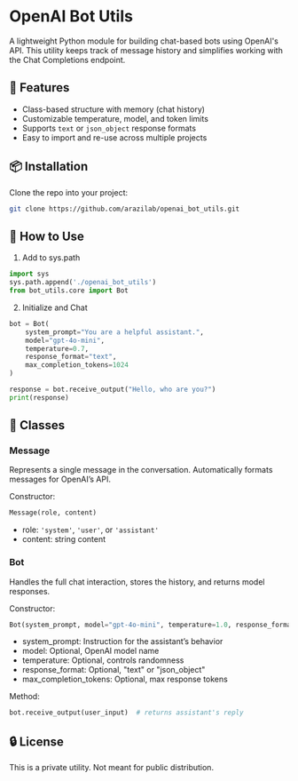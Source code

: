 # OpenAI Bot Utils

A lightweight Python module for building chat-based bots using OpenAI's API. This utility keeps track of message history and simplifies working with the Chat Completions endpoint.

## 🧠 Features

- Class-based structure with memory (chat history)
- Customizable temperature, model, and token limits
- Supports `text` or `json_object` response formats
- Easy to import and re-use across multiple projects

## 📦 Installation

Clone the repo into your project:

```bash
git clone https://github.com/arazilab/openai_bot_utils.git
```

## 🧩 How to Use

1. Add to sys.path

```python
import sys
sys.path.append('./openai_bot_utils')
from bot_utils.core import Bot
```
2. Initialize and Chat

```python
bot = Bot(
    system_prompt="You are a helpful assistant.",
    model="gpt-4o-mini",
    temperature=0.7,
    response_format="text",
    max_completion_tokens=1024
)

response = bot.receive_output("Hello, who are you?")
print(response)
```

## 🧱 Classes

### Message

Represents a single message in the conversation. Automatically formats messages for OpenAI’s API.

Constructor:

```python
Message(role, content)
```

- role: `'system'`, `'user'`, or `'assistant'`
- content: string content

### Bot

Handles the full chat interaction, stores the history, and returns model responses.

Constructor:

```python
Bot(system_prompt, model="gpt-4o-mini", temperature=1.0, response_format="text", max_completion_tokens=2048)
```

- system_prompt: Instruction for the assistant’s behavior
- model: Optional, OpenAI model name
- temperature: Optional, controls randomness
- response_format: Optional, "text" or "json_object"
- max_completion_tokens: Optional, max response tokens

Method:

```python
bot.receive_output(user_input)  # returns assistant's reply
```

## 🔒 License

This is a private utility. Not meant for public distribution.
